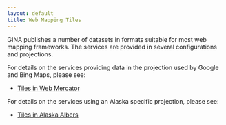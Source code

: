 ```yaml
---
layout: default
title: Web Mapping Tiles
---
```


GINA publishes a number of datasets in formats suitable for most web mapping frameworks. The services are provided in several configurations and projections.

For details on the services providing data in the projection used by Google and Bing Maps, please see:

-   [Tiles in Web Mercator](merc.html)

For details on the services using an Alaska specific projection, please see:

-   [Tiles in Alaska Albers](aa.html)

